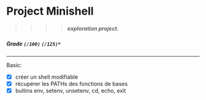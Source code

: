# Project Minishell
>>>> ##### exploration project.

##### Grade ``(/100)`` ``(/125)*``
--------  -----------------------

Basic:
- [X] créer un shell modifiable
- [X] récupérer les PATHs des fonctions de bases
- [X] bultins env, setenv, unsetenv, cd, echo, exit
